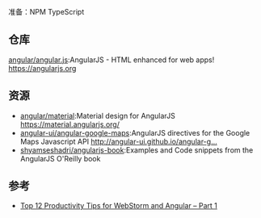 准备：NPM TypeScript


## 仓库

[angular/angular.js](https://github.com/angular/angular.js):AngularJS - HTML enhanced for web apps! https://angularjs.org

## 资源

* [angular/material](https://github.com/angular/material):Material design for AngularJS https://material.angularjs.org/
* [angular-ui/angular-google-maps](https://github.com/angular-ui/angular-google-maps):AngularJS directives for the Google Maps Javascript API http://angular-ui.github.io/angular-g…
* [shyamseshadri/angularjs-book](https://github.com/shyamseshadri/angularjs-book):Examples and Code snippets from the AngularJS O'Reilly book
## 参考

* [Top 12 Productivity Tips for WebStorm and Angular – Part 1](https://www.sitepoint.com/productivity-tips-for-webstorm-and-angular-part-1/)